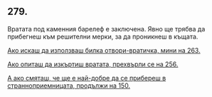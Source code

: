 ## 279.

Вратата под каменния барелеф е заключена. Явно ще трябва да
прибегнеш към решителни мерки, за да проникнеш в къщата.

[Ако искаш да използваш билка отвори-вратичка, мини на 263.](./263)

[Ако опиташ да изкъртиш вратата, прехвърли се на 256.](./256)

[А ако смяташ, че ще е най-добре да се прибереш в
странноприемницата, продължи на 150.](./150)
